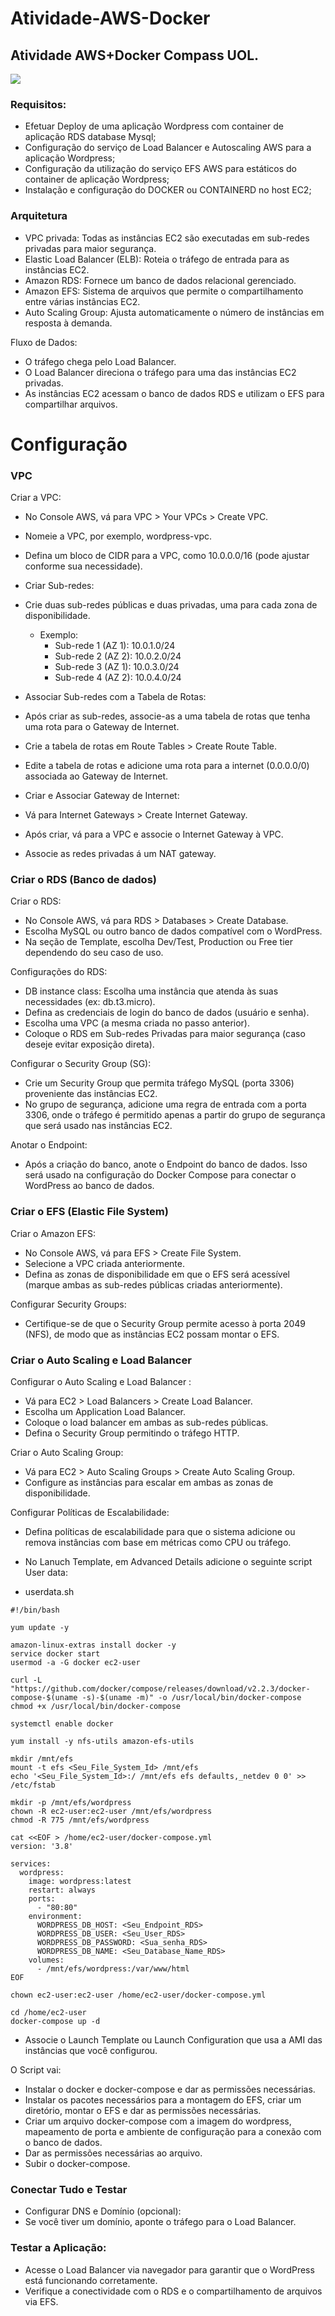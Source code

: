 # Atividade-AWS-Docker
## Atividade AWS+Docker Compass UOL.

<img src="topologia.png">

### Requisitos:

* Efetuar Deploy de uma aplicação Wordpress com container de aplicação RDS database Mysql;
* Configuração do serviço de Load Balancer e Autoscaling AWS para a aplicação Wordpress;
* Configuração da utilização do serviço EFS AWS para estáticos do container de aplicação Wordpress;
* Instalação e configuração do DOCKER ou CONTAINERD no host EC2;

### Arquitetura

* VPC privada: Todas as instâncias EC2 são executadas em sub-redes privadas para maior segurança.
* Elastic Load Balancer (ELB): Roteia o tráfego de entrada para as instâncias EC2. 
* Amazon RDS: Fornece um banco de dados relacional gerenciado.
* Amazon EFS: Sistema de arquivos que permite o compartilhamento entre várias instâncias EC2.
* Auto Scaling Group: Ajusta automaticamente o número de instâncias em resposta à demanda.

Fluxo de Dados:

* O tráfego chega pelo Load Balancer.
* O Load Balancer direciona o tráfego para uma das instâncias EC2 privadas.
* As instâncias EC2 acessam o banco de dados RDS e utilizam o EFS para compartilhar arquivos.

# Configuração

### VPC

Criar a VPC:

* No Console AWS, vá para VPC > Your VPCs > Create VPC.
* Nomeie a VPC, por exemplo, wordpress-vpc.
* Defina um bloco de CIDR para a VPC, como 10.0.0.0/16 (pode ajustar conforme sua necessidade).
* Criar Sub-redes:

* Crie duas sub-redes públicas e duas privadas, uma para cada zona de disponibilidade.
  * Exemplo:
    * Sub-rede 1 (AZ 1): 10.0.1.0/24
    * Sub-rede 2 (AZ 2): 10.0.2.0/24
    * Sub-rede 3 (AZ 1): 10.0.3.0/24
    * Sub-rede 4 (AZ 2): 10.0.4.0/24
* Associar Sub-redes com a Tabela de Rotas:

* Após criar as sub-redes, associe-as a uma tabela de rotas que tenha uma rota para o Gateway de Internet.
* Crie a tabela de rotas em Route Tables > Create Route Table.
* Edite a tabela de rotas e adicione uma rota para a internet (0.0.0.0/0) associada ao Gateway de Internet.
* Criar e Associar Gateway de Internet:

* Vá para Internet Gateways > Create Internet Gateway.
* Após criar, vá para a VPC e associe o Internet Gateway à VPC.
* Associe as redes privadas á um NAT gateway.

### Criar o RDS (Banco de dados)

Criar o RDS:

* No Console AWS, vá para RDS > Databases > Create Database.
* Escolha MySQL ou outro banco de dados compatível com o WordPress.
* Na seção de Template, escolha Dev/Test, Production ou Free tier dependendo do seu caso de uso.

Configurações do RDS:

* DB instance class: Escolha uma instância que atenda às suas necessidades (ex: db.t3.micro).
* Defina as credenciais de login do banco de dados (usuário e senha).
* Escolha uma VPC (a mesma criada no passo anterior).
* Coloque o RDS em Sub-redes Privadas para maior segurança (caso deseje evitar exposição direta).

Configurar o Security Group (SG):

* Crie um Security Group que permita tráfego MySQL (porta 3306) proveniente das instâncias EC2.
* No grupo de segurança, adicione uma regra de entrada com a porta 3306, onde o tráfego é permitido apenas a partir do grupo de segurança que será usado nas instâncias EC2.

Anotar o Endpoint:

* Após a criação do banco, anote o Endpoint do banco de dados. Isso será usado na configuração do Docker Compose para conectar o WordPress ao banco de dados.


### Criar o EFS (Elastic File System)

Criar o Amazon EFS:

* No Console AWS, vá para EFS > Create File System.
* Selecione a VPC criada anteriormente.
* Defina as zonas de disponibilidade em que o EFS será acessível (marque ambas as sub-redes públicas criadas anteriormente).

Configurar Security Groups:

* Certifique-se de que o Security Group permite acesso à porta 2049 (NFS), de modo que as instâncias EC2 possam montar o EFS.

### Criar o Auto Scaling e Load Balancer

Configurar o Auto Scaling e Load Balancer :

* Vá para EC2 > Load Balancers > Create Load Balancer.
* Escolha um Application Load Balancer.
* Coloque o load balancer em ambas as sub-redes públicas.
* Defina o Security Group permitindo o tráfego HTTP.

Criar o Auto Scaling Group:

* Vá para EC2 > Auto Scaling Groups > Create Auto Scaling Group.
* Configure as instâncias para escalar em ambas as zonas de disponibilidade.

Configurar Políticas de Escalabilidade:

* Defina políticas de escalabilidade para que o sistema adicione ou remova instâncias com base em métricas como CPU ou tráfego.
* No Lanuch Template, em Advanced Details adicione o seguinte script User data:

* userdata.sh
```
#!/bin/bash

yum update -y

amazon-linux-extras install docker -y
service docker start
usermod -a -G docker ec2-user

curl -L "https://github.com/docker/compose/releases/download/v2.2.3/docker-compose-$(uname -s)-$(uname -m)" -o /usr/local/bin/docker-compose
chmod +x /usr/local/bin/docker-compose

systemctl enable docker

yum install -y nfs-utils amazon-efs-utils

mkdir /mnt/efs
mount -t efs <Seu_File_System_Id> /mnt/efs
echo '<Seu_File_System_Id>:/ /mnt/efs efs defaults,_netdev 0 0' >> /etc/fstab

mkdir -p /mnt/efs/wordpress
chown -R ec2-user:ec2-user /mnt/efs/wordpress
chmod -R 775 /mnt/efs/wordpress

cat <<EOF > /home/ec2-user/docker-compose.yml
version: '3.8'

services:
  wordpress:
    image: wordpress:latest
    restart: always
    ports:
      - "80:80"
    environment:
      WORDPRESS_DB_HOST: <Seu_Endpoint_RDS>
      WORDPRESS_DB_USER: <Seu_User_RDS>
      WORDPRESS_DB_PASSWORD: <Sua_senha_RDS>
      WORDPRESS_DB_NAME: <Seu_Database_Name_RDS>
    volumes:
      - /mnt/efs/wordpress:/var/www/html
EOF

chown ec2-user:ec2-user /home/ec2-user/docker-compose.yml

cd /home/ec2-user
docker-compose up -d
```
* Associe o Launch Template ou Launch Configuration que usa a AMI das instâncias que você configurou.

O Script vai:

  * Instalar o docker e docker-compose e dar as permissões necessárias.
  * Instalar os pacotes necessários para a montagem do EFS, criar um diretório, montar o EFS e dar as permissões necessárias.
  * Criar um arquivo docker-compose com a imagem do wordpress, mapeamento de porta e ambiente de configuração para a conexão com o banco de dados.
  * Dar as permissões necessárias ao arquivo.
  * Subir o docker-compose.

### Conectar Tudo e Testar

* Configurar DNS e Domínio (opcional):
* Se você tiver um domínio, aponte o tráfego para o Load Balancer.

### Testar a Aplicação:

* Acesse o Load Balancer via navegador para garantir que o WordPress está funcionando corretamente.
* Verifique a conectividade com o RDS e o compartilhamento de arquivos via EFS.













